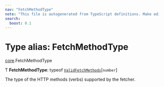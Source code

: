 ```yaml
---
nav: "FetchMethodType"
note: "This file is autogenerated from TypeScript definitions. Make edits to the comments in the TypeScript file and then run `make docs` to regenerate this file."
search:
  boost: 0.1
---
```

# Type alias: FetchMethodType

[core](../modules/core.md).FetchMethodType

Ƭ **FetchMethodType**: typeof [`ValidFetchMethods`](../variables/core.ValidFetchMethods.md)[`number`]

The type of the HTTP methods (verbs) supported by the fetcher.
